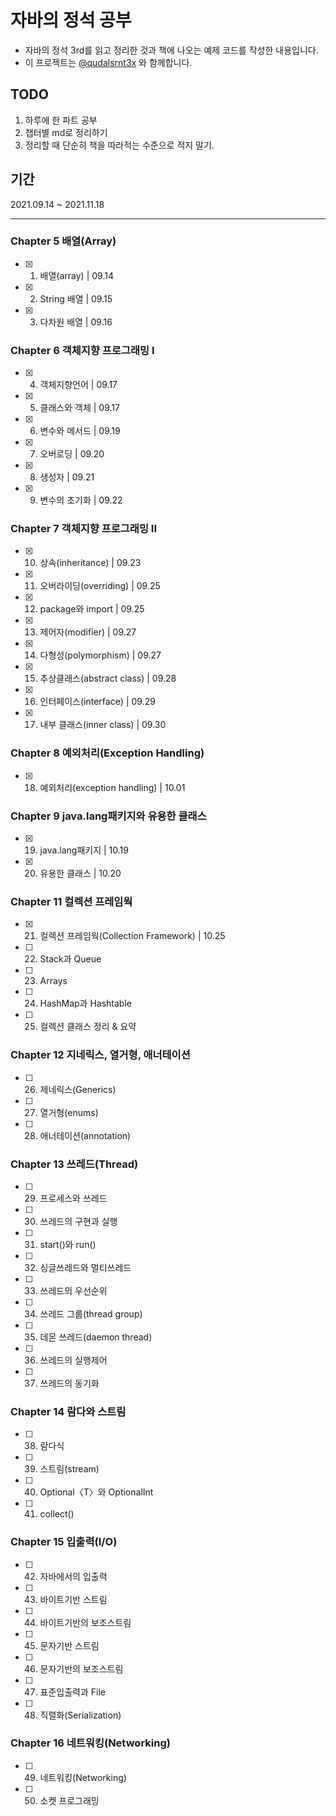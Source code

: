# 자바의 정석 공부

- 자바의 정석 3rd를 읽고 정리한 것과 책에 나오는 예제 코드를 작성한 내용입니다.
- 이 프로젝트는 [@qudalsrnt3x](https://github.com/qudalsrnt3x) 와 함께합니다.
## TODO

1. 하루에 한 파트 공부
2. 챕터별 md로 정리하기
3. 정리할 때 단순히 책을 따라적는 수준으로 적지 말기.


## 기간

2021.09.14 ~ 2021.11.18

---

### Chapter 5 배열(Array)

- [x] 1. 배열(array) | 09.14
- [x] 2. String 배열 | 09.15
- [x] 3. 다차원 배열 | 09.16

### Chapter 6 객체지향 프로그래밍 I

- [x] 4. 객체지향언어 | 09.17
- [x] 5. 클래스와 객체 | 09.17
- [x] 6. 변수와 메서드 | 09.19
- [x] 7. 오버로딩 | 09.20
- [x] 8. 생성자 | 09.21
- [x] 9. 변수의 초기화 | 09.22

### Chapter 7 객체지향 프로그래밍 II

- [x] 10. 상속(inheritance) | 09.23
- [x] 11. 오버라이딩(overriding) | 09.25
- [x] 12. package와 import | 09.25
- [x] 13. 제어자(modifier) | 09.27
- [x] 14. 다형성(polymorphism) | 09.27
- [x] 15. 추상클래스(abstract class) | 09.28
- [x] 16. 인터페이스(interface) | 09.29
- [x] 17. 내부 클래스(inner class) | 09.30

### Chapter 8 예외처리(Exception Handling)

- [x] 18. 예외처리(exception handling) | 10.01

### Chapter 9 java.lang패키지와 유용한 클래스

- [x] 19. java.lang패키지 | 10.19
- [x] 20. 유용한 클래스 | 10.20

### Chapter 11 컬렉션 프레임웍

- [x] 21. 컬렉션 프레임웍(Collection Framework) | 10.25
- [ ] 22. Stack과 Queue
- [ ] 23. Arrays
- [ ] 24. HashMap과 Hashtable
- [ ] 25. 컬렉션 클래스 정리 & 요약

### Chapter 12 지네릭스, 열거형, 애너테이션

- [ ] 26. 제네릭스(Generics)
- [ ] 27. 열거형(enums)
- [ ] 28. 애너테이션(annotation)

### Chapter 13 쓰레드(Thread)

- [ ] 29. 프로세스와 쓰레드
- [ ] 30. 쓰레드의 구현과 실행
- [ ] 31. start()와 run()
- [ ] 32. 싱글쓰레드와 멀티쓰레드
- [ ] 33. 쓰레드의 우선순위
- [ ] 34. 쓰레드 그룹(thread group)
- [ ] 35. 데몬 쓰레드(daemon thread)
- [ ] 36. 쓰레드의 실행제어
- [ ] 37. 쓰레드의 동기화

### Chapter 14 람다와 스트림

- [ ] 38. 람다식
- [ ] 39. 스트림(stream)
- [ ] 40. Optional〈T〉와 OptionalInt
- [ ] 41. collect()

### Chapter 15 입출력(I/O)

- [ ] 42. 자바에서의 입출력
- [ ] 43. 바이트기반 스트림
- [ ] 44. 바이트기반의 보조스트림
- [ ] 45. 문자기반 스트림
- [ ] 46. 문자기반의 보조스트림
- [ ] 47. 표준입출력과 File
- [ ] 48. 직렬화(Serialization)

### Chapter 16 네트워킹(Networking)

- [ ] 49. 네트워킹(Networking)
- [ ] 50. 소켓 프로그래밍